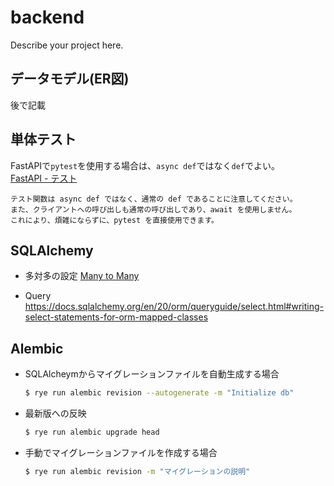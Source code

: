 # backend

Describe your project here.

## データモデル(ER図)

後で記載

## 単体テスト

FastAPIで`pytest`を使用する場合は、`async def`ではなく`def`でよい。  
[FastAPI - テスト](https://fastapi.tiangolo.com/ja/tutorial/testing/#testclient)
```plaintext
テスト関数は async def ではなく、通常の def であることに注意してください。
また、クライアントへの呼び出しも通常の呼び出しであり、await を使用しません。
これにより、煩雑にならずに、pytest を直接使用できます。
```

## SQLAlchemy

- 多対多の設定
    [Many to Many](https://docs.sqlalchemy.org/en/20/orm/basic_relationships.html#many-to-many)

- Query
https://docs.sqlalchemy.org/en/20/orm/queryguide/select.html#writing-select-statements-for-orm-mapped-classes

## Alembic

- SQLAlcheymからマイグレーションファイルを自動生成する場合
    ```bash
    $ rye run alembic revision --autogenerate -m "Initialize db"
    ```

- 最新版への反映
    ```bash
    $ rye run alembic upgrade head
    ```

- 手動でマイグレーションファイルを作成する場合
    ```bash
    $ rye run alembic revision -m "マイグレーションの説明"
    ```
